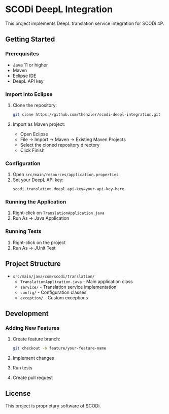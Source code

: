 # SCODi DeepL Integration

This project implements DeepL translation service integration for SCODi 4P.

## Getting Started

### Prerequisites

- Java 11 or higher
- Maven
- Eclipse IDE
- DeepL API key

### Import into Eclipse

1. Clone the repository:
   ```bash
   git clone https://github.com/thenzler/scodi-deepl-integration.git
   ```

2. Import as Maven project:
   - Open Eclipse
   - File -> Import -> Maven -> Existing Maven Projects
   - Select the cloned repository directory
   - Click Finish

### Configuration

1. Open `src/main/resources/application.properties`
2. Set your DeepL API key:
   ```properties
   scodi.translation.deepl.api-key=your-api-key-here
   ```

### Running the Application

1. Right-click on `TranslationApplication.java`
2. Run As -> Java Application

### Running Tests

1. Right-click on the project
2. Run As -> JUnit Test

## Project Structure

- `src/main/java/com/scodi/translation/`
  - `TranslationApplication.java` - Main application class
  - `service/` - Translation service implementation
  - `config/` - Configuration classes
  - `exception/` - Custom exceptions

## Development

### Adding New Features

1. Create feature branch:
   ```bash
   git checkout -b feature/your-feature-name
   ```

2. Implement changes
3. Run tests
4. Create pull request

## License

This project is proprietary software of SCODi.